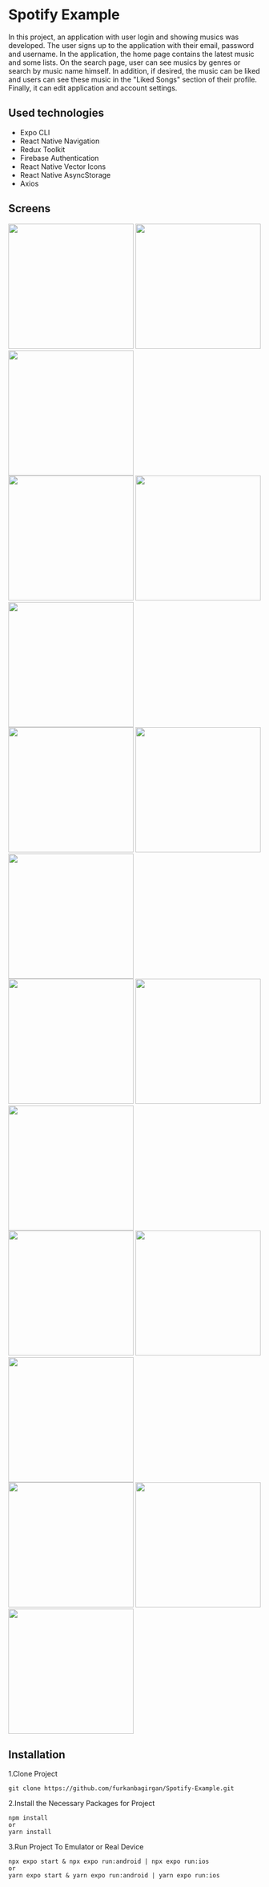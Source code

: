 # Spotify Example
In this project, an application with user login and showing musics was developed. The user signs up to the application with their email, password and username. In the application, the home page contains the latest music and some lists. On the search page, user can see musics by genres or search by music name himself. In addition, if desired, the music can be liked and users can see these music in the "Liked Songs" section of their profile. Finally, it can edit application and account settings.

## Used technologies
- Expo CLI
- React Native Navigation
- Redux Toolkit
- Firebase Authentication
- React Native Vector Icons
- React Native AsyncStorage
- Axios

## Screens
<div>
<kbd><img src="screenshots/lightLogin.jpg" width="250"></kbd>
<kbd><img src="screenshots/darkLogin.jpg" width="250"></kbd>
<kbd><img src="screenshots/lightSignup.jpg" width="250"></kbd>
</div>
<div>
<kbd><img src="screenshots/darkSignup.jpg" width="250"></kbd>
<kbd><img src="screenshots/lightProfile.jpg" width="250"></kbd>
<kbd><img src="screenshots/darkProfile.jpg" width="250"></kbd>
</div>
<div>
<kbd><img src="screenshots/lightHome.jpg" width="250"></kbd>
<kbd><img src="screenshots/lightSearch.jpg" width="250"></kbd>
<kbd><img src="screenshots/lightDetail.jpg" width="250"></kbd>
</div>
<div>
<kbd><img src="screenshots/darkHome.jpg" width="250"></kbd>
<kbd><img src="screenshots/darkSearch.jpg" width="250"></kbd>
<kbd><img src="screenshots/darkDetail.jpg" width="250"></kbd>
</div>
<div>
<kbd><img src="screenshots/lightSettings.jpg" width="250"></kbd>
<kbd><img src="screenshots/lightEditProfile.jpg" width="250"></kbd>
<kbd><img src="screenshots/lightTheme.jpg" width="250"></kbd>
</div>
<div>
<kbd><img src="screenshots/darkSettings.jpg" width="250"></kbd>
<kbd><img src="screenshots/darkEditProfile.jpg" width="250"></kbd>
<kbd><img src="screenshots/darkTheme.jpg" width="250"></kbd>
</div>

## Installation
1.Clone Project
```
git clone https://github.com/furkanbagirgan/Spotify-Example.git
```
2.Install the Necessary Packages for Project
```
npm install
or
yarn install
```
3.Run Project To Emulator or Real Device
```
npx expo start & npx expo run:android | npx expo run:ios
or
yarn expo start & yarn expo run:android | yarn expo run:ios
```
